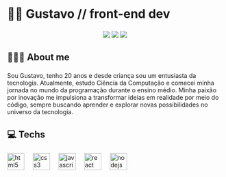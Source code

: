 <h1 align="left">👋🏻 Gustavo // front-end dev</h1>

###

<p align="center">
  <a href="https://instagram.com/gpingon"><img src="https://img.shields.io/badge/-@gpingon-E4405F?style=flat-square&logo=Instagram&logoColor=white"/></a>
  <a href="https://guspingon.github.io/portfolio/"><img src="https://img.shields.io/badge/-Portfolio-3423A6?style=flat-square&logo=GitHub&logoColor=white"/></a>
  <a href="https://linkedin.com/in/gustavo-pgonçalves/"><img src="https://img.shields.io/badge/-Gustavo%20Gonçalves-0077B5?style=flat-square&logo=Linkedin&logoColor=white"/></a>
</p>

<h2 align="left">🧑🏻‍💻 About me</h2>

###

<p align="left">Sou Gustavo, tenho 20 anos e desde criança sou um entusiasta da tecnologia. Atualmente, estudo Ciência da Computação e comecei minha jornada no mundo da programação durante o ensino médio. Minha paixão por inovação me impulsiona a transformar ideias em realidade por meio do código, sempre buscando aprender e explorar novas possibilidades no universo da tecnologia.</p>

###

<h2 align="left">💻 Techs</h2>

###

<div align="left">
  <img src="https://skillicons.dev/icons?i=html" height="40" alt="html5 logo"  />
  <img width="12" />
  <img src="https://skillicons.dev/icons?i=css" height="40" alt="css3 logo"  />
  <img width="12" />
  <img src="https://skillicons.dev/icons?i=js" height="40" alt="javascript logo"  />
  <img width="12" />
  <img src="https://skillicons.dev/icons?i=react" height="40" alt="react logo"  />
  <img width="12" />
  <img src="https://skillicons.dev/icons?i=nodejs" height="40" alt="nodejs logo"  />
</div>

###
